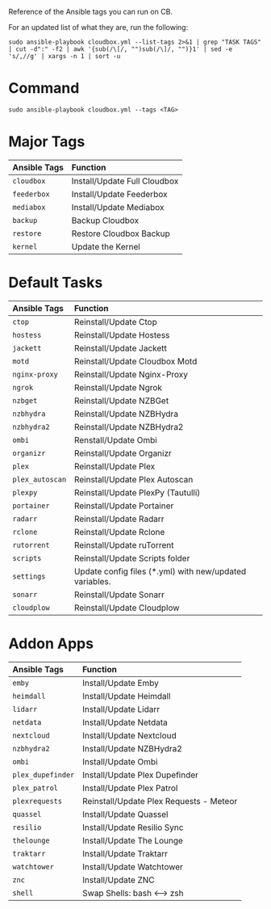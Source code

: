Reference of the Ansible tags you can run on CB. 

For an updated list of what they are, run the following:

```
sudo ansible-playbook cloudbox.yml --list-tags 2>&1 | grep "TASK TAGS" | cut -d":" -f2 | awk '{sub(/\[/, "")sub(/\]/, "")}1' | sed -e 's/,//g' | xargs -n 1 | sort -u
```



# Command

```
sudo ansible-playbook cloudbox.yml --tags <TAG>
```


# Major Tags

| Ansible Tags | Function                     |
|:------------ |:---------------------------- |
| `cloudbox`   | Install/Update Full Cloudbox |
| `feederbox`  | Install/Update Feederbox     |
| `mediabox`   | Install/Update Mediabox      |
| `backup`     | Backup Cloudbox              |
| `restore`    | Restore Cloudbox Backup      |
| `kernel`     | Update the Kernel            |


# Default Tasks

| Ansible Tags    | Function                                |
|:--------------- |:--------------------------------------- |
| `ctop`          | Reinstall/Update Ctop                   |
| `hostess`       | Reinstall/Update Hostess                |
| `jackett`       | Reinstall/Update Jackett                |
| `motd`          | Reinstall/Update Cloudbox Motd          |
| `nginx-proxy`   | Reinstall/Update Nginx-Proxy            |
| `ngrok`         | Reinstall/Update Ngrok                  |
| `nzbget`        | Reinstall/Update NZBGet                 |
| `nzbhydra`      | Reinstall/Update NZBHydra               |
| `nzbhydra2`     | Reinstall/Update NZBHydra2              |
| `ombi`          | Renstall/Update Ombi                     |
| `organizr`      | Reinstall/Update Organizr               |
| `plex`          | Reinstall/Update Plex                   |
| `plex_autoscan` | Reinstall/Update Plex Autoscan          |
| `plexpy`        | Reinstall/Update PlexPy (Tautulli)      |
| `portainer`     | Reinstall/Update Portainer              |
| `radarr`        | Reinstall/Update Radarr                 |
| `rclone`        | Reinstall/Update Rclone                 |
| `rutorrent`     | Reinstall/Update ruTorrent              |
| `scripts`       | Reinstall/Update Scripts folder         |
| `settings`      | Update config files (*.yml) with new/updated variables. |
| `sonarr`        | Reinstall/Update Sonarr                 |
| `cloudplow`     | Reinstall/Update Cloudplow              |



# Addon Apps

| Ansible Tags      | Function                       |
|:----------------- |:------------------------------ |
| `emby`            | Install/Update Emby            |
| `heimdall`        | Install/Update Heimdall        |
| `lidarr`          | Install/Update Lidarr          |
| `netdata`         | Install/Update Netdata         |
| `nextcloud`       | Install/Update Nextcloud       |
| `nzbhydra2`       | Install/Update NZBHydra2       |
| `ombi`            | Install/Update Ombi            |
| `plex_dupefinder` | Install/Update Plex Dupefinder |
| `plex_patrol`     | Install/Update Plex Patrol     |
| `plexrequests`  | Reinstall/Update Plex Requests - Meteor |
| `quassel`         | Install/Update Quassel         |
| `resilio`         | Install/Update Resilio Sync    |
| `thelounge`       | Install/Update The Lounge      |
| `traktarr`        | Install/Update Traktarr        |
| `watchtower`      | Install/Update Watchtower      |
| `znc`             | Install/Update ZNC             |
| `shell`           | Swap Shells: bash <--> zsh     |
